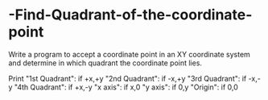 # -Find-Quadrant-of-the-coordinate-point
Write a program to accept a coordinate point in an XY coordinate system and determine in which quadrant the coordinate point lies.

Print
"1st Quadrant": if  +x,+y
"2nd Quadrant": if -x,+y
"3rd Quadrant": if -x,-y
"4th Quadrant": if +x,-y
"x axis": if x,0
"y axis": if 0,y
"Origin": if 0,0
